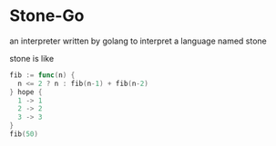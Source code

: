 # Stone-Go
an interpreter written by golang to interpret a language named stone

stone is like

```Go
fib := func(n) {
  n <= 2 ? n : fib(n-1) + fib(n-2)
} hope {
  1 -> 1
  2 -> 2
  3 -> 3
}
fib(50)
```
